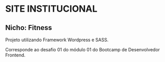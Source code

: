 <h1>SITE INSTITUCIONAL</h1>
<h2>Nicho: Fitness</h2>

<p>Projeto utilizando Framework Wordpress e SASS.</p>
<p>Corresponde ao desafio 01 do módulo 01 do Bootcamp de Desenvolvedor Frontend.</p>